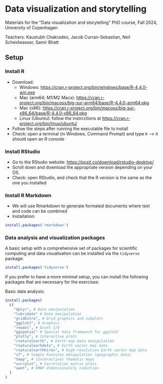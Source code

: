 # Data visualization and storytelling

Materials for the "Data visualization and storytelling" PhD course, Fall 2024, University of Copenhagen

Teachers: Kaustubh Chakradeo, Jacob Curran-Sebastian, Neil Scheidwasser, Samir Bhatt

## Setup

### Install R

* Download:
  * Windows: <https://cran.r-project.org/bin/windows/base/R-4.4.0-win.exe>
  * Mac (arm64; M1/M2 Macs): <https://cran.r-project.org/bin/macosx/big-sur-arm64/base/R-4.4.0-arm64.pkg>
  * Mac (x86): <https://cran.r-project.org/bin/macosx/big-sur-x86_64/base/R-4.4.0-x86_64.pkg>
  * Linux (Ubuntu): follow the instrcctions at <https://cran.r-project.org/bin/linux/ubuntu/>
* Follow the steps after running the executable file to install
* Check: open a terminal (in Windows, Command Prompt) and type ```R``` --> it should open an R console

### Install RStudio

* Go to the RStudio website: <https://posit.co/download/rstudio-desktop/>
* Scroll down and download the appropriate version depending on your OS.
* Check: open RStudio, and check that the R version is the same as the one you installed

### Install R Markdown

* We will use Rmarkdown to generate formated documents where text and code can be combined
* Installation:

```R
install.packages('rmarkdown')
```

### Data analysis and visualization packages

A basic setup with a comprehensive set of packages for scientific computing and data visualisation can be installed via the ```tidyverse``` package:

```R
install.packages('tidyverse')
```

If you prefer to have a more minimal setup, you can install the following packages that are necessary for the exercises:

Basic data analysis:

```R
install.packages(
  c(
    "dplyr", # Data manipulation
    "lubridate" # Date manipulation
    "gridExtra", # Grid graphics and subplots
    "ggplot2", # Graphics
    "readxl", # Excel I/O
    "ggspatial" # Spatial data framework for ggplot2
    "plotly", # Interactive plots
    "rnaturalearth", # Earth map data manipulation
    "rnaturalearhdata", # Earth vector map data
    "rnaturalearthhires", # High-resolution Earth vector map data
    "sf", # Simple Features manipulation (geographic data)
    "tmap", # (Interactive) thematic maps
    "corrplot", # Correlation matrix plots
    "uwot", # UMAP dimensionality reduction
  )
)
```
